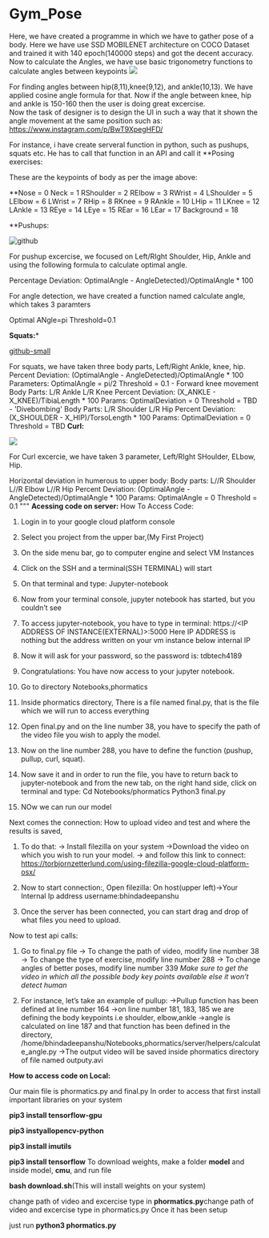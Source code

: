 # Gym_Pose

Here, we have created a programme in which we have to gather pose of a body. Here we have use SSD MOBILENET architecture on COCO  Dataset and trained it with 140 epoch(140000 steps) and got the decent accuracy. Now to calculate the Angles, we have use basic trigonometry functions to calculate angles between keypoints
![](image/Screen-Shot-2019-04-11-at-5.17.56-PM.png)

For finding angles between hip(8,11),knee(9,12), and ankle(10,13). We have applied cosine angle formula for that. Now if the angle between knee, hip and ankle is 150-160 then the user is doing great excercise.   
Now the task of designer is to design the UI in such a way that it shown the angle movement at the same position such as:
https://www.instagram.com/p/BwT9XpegHFD/

For instance, i have create serveral function in python, such as pushups, squats etc.
He has to call that function in an API and call it
**Posing exercises:


These are the keypoints of body as per the image above:

**Nose = 0
Neck = 1
RShoulder = 2
RElbow = 3
RWrist = 4
LShoulder = 5
LElbow = 6
LWrist = 7
RHip = 8
RKnee = 9
RAnkle = 10
LHip = 11
LKnee = 12
LAnkle = 13
REye = 14
LEye = 15
REar = 16
LEar = 17
Background = 18

**Pushups:

![github](image/0f9af8b2-7cec-4eac-ac2a-09b2dcee5bbf.jpeg)


For pushup excercise, we focused on Left/RIght Shoulder, Hip, Ankle and using the following formula to calculate optimal angle.

Percentage Deviation: OptimalAngle - AngleDetected)/OptimalAngle * 100

For angle detection, we have created a function named calculate angle, which takes 3 paramters

Optimal ANgle=pi
Threshold=0.1

**Squats:***


[github-small](image/5883b82d-892b-4ecc-8b7f-43ed825accd0.jpeg)




For squats, we have taken three body parts, Left/Right Ankle, knee, hip. 
Percent Deviation:
           (OptimalAngle - AngleDetected)/OptimalAngle * 100
        Parameters:
            OptimalAngle = pi/2
            Threshold = 0.1
    - Forward knee movement
        Body Parts:
            L/R Ankle
            L/R Knee
        Percent Deviation:
           (X_ANKLE - X_KNEE)/TibiaLength * 100
        Params:
            OptimalDeviation = 0
            Threshold = TBD
    - 'Divebombing'
        Body Parts:
            L/R Shoulder
            L/R Hip
        Percent Deviation:
           (X_SHOULDER - X_HIP)/TorsoLength * 100
        Params:
            OptimalDeviation = 0
            Threshold = TBD
**Curl:**



![](image/6632345e-1fff-46ef-b2b7-40c34f0bd751.jpeg)


For Curl excercie, we have taken 3 parameter, Left/RIght SHoulder, ELbow, Hip.



 Horizontal deviation in humerous to upper body:
        Body parts:
            L//R Shoulder
            L//R Elbow
            L//R Hip
        Percent Deviation:
            (OptimalAngle - AngleDetected)/OptimalAngle * 100
        Params:
            OptimalAngle = 0
            Threshold = 0.1
    """
**Acessing code on server:**
How To Access Code:
1.  Login in to your google cloud platform console
2. Select you project from the upper bar,(My First Project)
3. On the side menu bar, go to computer engine and select VM Instances
4. Click on the SSH and a terminal(SSH TERMINAL) will start
5. On that terminal and type:
	Jupyter-notebook
6. Now from your terminal console, jupyter notebook has started, but you couldn’t see
7. To access jupyter-notebook, you have to type in terminal:
      https://<IP ADDRESS OF INSTANCE(EXTERNAL)>:5000 
Here IP ADDRESS is nothing but the address written on your vm instance below internal IP
8. Now it will ask for your password, so the password is:
tdbtech4189
9. Congratulations: You have now access to your jupyter notebook.

10. Go to directory Notebooks,phormatics 
11. Inside phormatics directory, There is a file named final.py, that is the file which we will run to access everything
12. Open final.py and on the line number 38, you have to specify the path of the video file you wish to apply the model.
13. Now on the line number 288, you have to define the function (pushup, pullup, curl, squat).
14. Now save it and in order to  run the file, you have to return back to jupyter-notebook and from the new tab, on the right hand side, click on terminal and type:
	Cd Notebooks/phormatics
	Python3 final.py
15. NOw we can run our model

Next comes the connection:
How to upload video and test and where the results is saved,
1. To do that:
	-> Install filezilla on your system
	->Download the video on which you wish to run your model. 
	-> and follow this link to connect:
https://torbjornzetterlund.com/using-filezilla-google-cloud-platform-osx/
2. Now to start connection:, 
Open filezilla:
	On host(upper left)->Your Internal Ip address
username:bhindadeepanshu 

3. Once the server has been connected, you can start drag and drop of what files you need to upload.


Now to test api calls:
1. Go to final.py file
	-> To change the path of video, modify line number 38
	-> To change the type of exercise, modify line number 288
	-> To change angles of better poses, modify line number 339
*Make sure to get the video in which all the possible body key points available else it won’t detect human*

2. For instance, let’s take an example of pullup:
	->Pullup function has been defined at line number 164
	->on line number 181, 183, 185 we are defining the body keypoints i.e shoulder, elbow,ankle
	->angle is calculated on line 187 and that function has been defined in the directory,
/home/bhindadeepanshu/Notebooks,phormatics/server/helpers/calculate_angle.py
->The output video will be saved inside phormatics directory of file named outputy.avi 

**How to access code on Local:**

Our main file is phormatics.py and final.py
In order to access that
first install important libraries on your system

**pip3 install tensorflow-gpu**

**pip3 instyallopencv-python**

**pip3 install imutils**

**pip3 install tensorflow**
To download weights, make a folder **model** and inside model, **cmu**, and run file 

**bash download.sh**(This will install weights on your system)

change path of video and excercise type in **phormatics.py**change path of video and excercise type in phormatics.py
Once it has been setup

just run **python3 phormatics.py**

